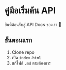 # คู่มือเริ่มต้น API

ยินดีต้อนรับสู่ API Docs ของเรา 🎉

## ขั้นตอนแรก
1. Clone repo
2. เปิด `index.html`
3. แก้ไฟล์ `.md` ตามต้องการ
